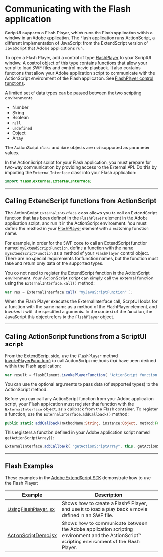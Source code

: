 # Communicating with the Flash application

ScriptUI supports a Flash Player, which runs the Flash application within a window in an Adobe application. The Flash application runs ActionScript, a different implementation of JavaScript from the ExtendScript version of JavaScript that Adobe applications run.

To open a Flash Player, add a control of type [FlashPlayer](types-of-controls.md#flashplayer) to your ScriptUI window. A control object of this type contains functions that allow your script to load SWF files and control movie playback. It also contains functions that allow your Adobe application script to communicate with the ActionScript environment of the Flash application. See [FlashPlayer control functions](control-objects.md#flashplayer-control-functions).

A limited set of data types can be passed between the two scripting environments:

- Number
- String
- Boolean
- `null`
- `undefined`
- Object
- Array

The ActionScript `class` and `date` objects are not supported as parameter values.

In the ActionScript script for your Flash application, you must prepare for two-way communication by providing access to the External API. Do this by importing the `ExternalInterface` class into your Flash application:

```actionscript
import flash.external.ExternalInterface;
```

---

## Calling ExtendScript functions from ActionScript

The ActionScript `ExternalInterface` class allows you to call an ExtendScript function that has been defined in the `FlashPlayer` element in the Adobe application script, and run it in the ActionScript environment. You must define the method in your [FlashPlayer](types-of-controls.md#flashplayer) element with a matching function name.

For example, in order for the SWF code to call an ExtendScript function named `myExtendScriptFunction`, define a function with the name `myExtendScriptFunction` as a method of your `FlashPlayer` control object. There are no special requirements for function names, but the function must take and return only data of the supported types.

You do not need to register the ExtendScript function in the ActionScript environment. Your ActionScript script can simply call the external function using the `ExternalInterface.call()` method:

```javascript
var res = ExternalInterface.call( "myJavaScriptFunction" );
```

When the Flash Player executes the ExternalInterface call, ScriptUI looks for a function with the same name as a method of the FlashPlayer element, and invokes it with the specified arguments. In the context of the function, the JavaScript this object refers to the `FlashPlayer` object.

---

## Calling ActionScript functions from a ScriptUI script

From the ExtendScript side, use the `FlashPlayer` method [invokePlayerFunction()](control-objects.md#invokeplayerfunction) to call ActionScript methods that have been defined within the Flash application:

```javascript
var result = flashElement.invokePlayerFunction( "ActionScript_function_name", [ arg1, ..., argN ] );
```

You can use the optional arguments to pass data (of supported types) to the ActionScript method.

Before you can call any ActionScript function from your Adobe application script, your Flash application must register that function with the `ExternalInterface` object, as a callback from the Flash container. To register a function, use the `ExternalInterface.addCallback()` method:

```actionscript
public static addCallback(methodName:String, instance:Object, method:Function);
```

This registers a function defined in your Adobe application script named `getActionScriptArray()`:

```javascript
ExternalInterface.addCallback( "getActionScriptArray", this, getActionScriptArray );
```

---

## Flash Examples

These examples in the [Adobe ExtendScript SDK](https://github.com/Adobe-CEP/CEP-Resources/tree/master/ExtendScript-Toolkit) demonstrate how to use the Flash Player:

|                                                                   Example                                                                   |                                                                  Description                                                                  |
| ------------------------------------------------------------------------------------------------------------------------------------------- | --------------------------------------------------------------------------------------------------------------------------------------------- |
| [UsingFlashPlayer.jsx](https://github.com/Adobe-CEP/CEP-Resources/blob/master/ExtendScript-Toolkit/Samples/javascript/UsingFlashPlayer.jsx) | Shows how to create a Flash® Player, and use it to load a play back a movie defined in an SWF file.                                           |
| [ActionScriptDemo.jsx](https://github.com/Adobe-CEP/CEP-Resources/blob/master/ExtendScript-Toolkit/Samples/javascript/ActionScriptDemo.jsx) | Shows how to communicate between the Adobe application scripting environment and the ActionScript™ scripting environment of the Flash Player. |
